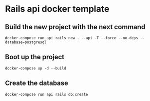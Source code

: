 # Rails api docker template

## Build the new project with the next command

`docker-compose run api rails new . --api -T --force --no-deps --database=postgresql`

## Boot up the project

`docker-compose up -d --build`

## Create the database

`docker-compose run api rails db:create`
